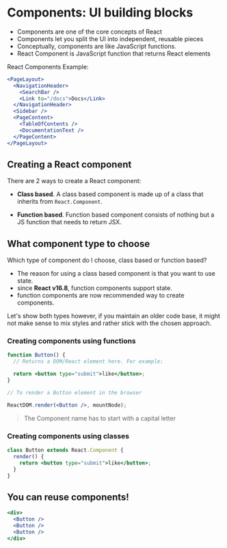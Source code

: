 # Components: UI building blocks

- Components are one of the core concepts of React
- Components let you split the UI into independent, reusable pieces
- Conceptually, components are like JavaScript functions.
- React Component is JavaScript function that returns React elements

React Components Example:

```jsx
<PageLayout>
  <NavigationHeader>
    <SearchBar />
    <Link to="/docs">Docs</Link>
  </NavigationHeader>
  <Sidebar />
  <PageContent>
    <TableOfContents />
    <DocumentationText />
  </PageContent>
</PageLayout>
```

## Creating a React component

There are 2 ways to create a React component:

- **Class based**. A class based component is made up of a class that inherits from `React.Component`.

- **Function based**. Function based component consists of nothing but a JS function that needs to return JSX.

## What component type to choose

Which type of component do I choose, class based or function based?

- The reason for using a class based component is that you want to use state.
- since **React v16.8**, function components support state.
- function components are now recommended way to create components.

Let's show both types however, if you maintain an older code base, it might not make sense to mix styles and rather stick with the chosen approach.

### Creating components using functions

```jsx
function Button() {
  // Returns a DOM/React element here. For example:

  return <button type="submit">like</button>;
}

// To render a Button element in the browser

ReactDOM.render(<Button />, mountNode);
```

> The Component name has to start with a capital letter

### Creating components using classes

```jsx
class Button extends React.Component {
  render() {
    return <button type="submit">like</button>;
  }
}
```

## You can reuse components!

```jsx
<div>
  <Button />
  <Button />
  <Button />
</div>
```
